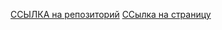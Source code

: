 [ССЫЛКА на репозиторий](https://github.com/Dremin-N/zakrivayuschiy-teg-f.git)
[CCылка на страницу](https://dremin-n.github.io/zakrivayuschiy-teg-f/dist/index.html)
